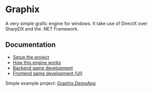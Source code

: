 # Graphix
A very simple grafic engine for windows. It take use of DirectX over SharpDX and the .NET Framework.

## Documentation

- [Setup the project](doc/setup.md)
- [How this engine works](doc/workflow.md)
- [Backend game development](doc/development.md)
- [Frontend game development (UI)](doc/ui/index.md)

Simple example project: [Graphix.DemoApp](Graphix.DemoApp/Program.cs)

